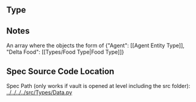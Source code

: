 ## Type

## Notes

An array where the objects the form of {"Agent": [[Agent Entity Type]], "Delta Food": [[Types/Food Type|Food Type]]}
## Spec Source Code Location

Spec Path (only works if vault is opened at level including the src folder): [../../../../src/Types/Data.py](../../../../src/Types/Data.py)

